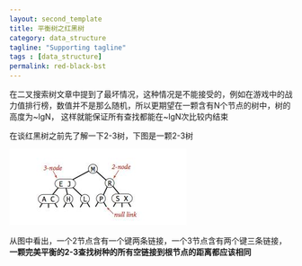 ```yaml
---
layout: second_template
title: 平衡树之红黑树
category: data_structure
tagline: "Supporting tagline"
tags : [data_structure]
permalink: red-black-bst
---
```


在二叉搜索树文章中提到了最坏情况，这种情况是不能接受的，例如在游戏中的战力值排行榜，数值并不是那么随机，所以更期望在一颗含有N个节点的树中，树的高度为~lgN，
这样就能保证所有查找都能在~lgN次比较内结束

在谈红黑树之前先了解一下2-3树，下图是一颗2-3树

![Alt text][id]

[id]: assets/themes/my_blog/img/2-3Tree.jpg

从图中看出，一个2节点含有一个键两条链接，一个3节点含有两个键三条链接，**一颗完美平衡的2-3查找树种的所有空链接到根节点的距离都应该相同**